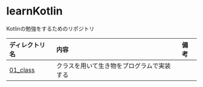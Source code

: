 # learnKotlin

Kotlinの勉強をするためのリポジトリ


|ディレクトリ名|内容|備考|
|:--|:--|:--|
|[01_class](https://github.com/korosuke613/learnKotlin/tree/master/01_class)|クラスを用いて生き物をプログラムで実装する||
